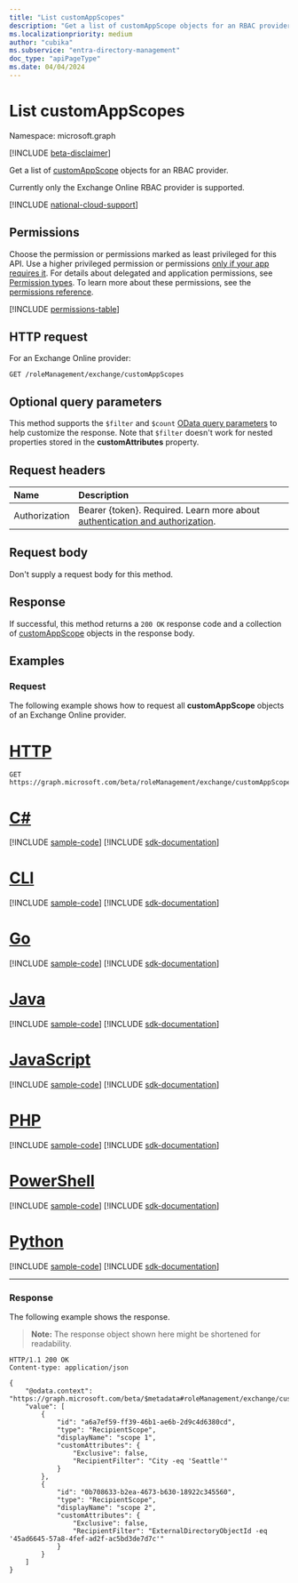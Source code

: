 ```yaml
---
title: "List customAppScopes"
description: "Get a list of customAppScope objects for an RBAC provider."
ms.localizationpriority: medium
author: "cubika"
ms.subservice: "entra-directory-management"
doc_type: "apiPageType"
ms.date: 04/04/2024
---
```


# List customAppScopes

Namespace: microsoft.graph

[!INCLUDE [beta-disclaimer](../../includes/beta-disclaimer.md)]

Get a list of [customAppScope](../resources/customappscope.md) objects for an RBAC provider.

Currently only the Exchange Online RBAC provider is supported.

[!INCLUDE [national-cloud-support](../../includes/all-clouds.md)]

## Permissions

Choose the permission or permissions marked as least privileged for this API. Use a higher privileged permission or permissions [only if your app requires it](/graph/permissions-overview#best-practices-for-using-microsoft-graph-permissions). For details about delegated and application permissions, see [Permission types](/graph/permissions-overview#permission-types). To learn more about these permissions, see the [permissions reference](/graph/permissions-reference).

<!-- { "blockType": "permissions", "name": "unifiedrbacapplication_list_customappscopes" } -->
[!INCLUDE [permissions-table](../includes/permissions/unifiedrbacapplication-list-customappscopes-permissions.md)]

## HTTP request

For an Exchange Online provider:

<!-- { "blockType": "ignored" } -->

```http
GET /roleManagement/exchange/customAppScopes
```

## Optional query parameters

This method supports the `$filter` and `$count` [OData query parameters](/graph/query-parameters) to help customize the response. Note that `$filter` doesn't work for nested properties stored in the **customAttributes** property.

## Request headers

| Name      |Description|
|:----------|:----------|
|Authorization|Bearer {token}. Required. Learn more about [authentication and authorization](/graph/auth/auth-concepts).|

## Request body

Don't supply a request body for this method.

## Response

If successful, this method returns a `200 OK` response code and a collection of [customAppScope](../resources/customappscope.md) objects in the response body.

## Examples

<!--### Example 1: Request all custom app scope objects for Exchange Online Provider-->

### Request

The following example shows how to request all **customAppScope** objects of an Exchange Online provider.

# [HTTP](#tab/http)
<!-- {
  "blockType": "request",
  "name": "list_customAppScope_ExchangeOnlineProvider"
}
-->
```msgraph-interactive
GET https://graph.microsoft.com/beta/roleManagement/exchange/customAppScopes
```

# [C#](#tab/csharp)
[!INCLUDE [sample-code](../includes/snippets/csharp/list-customappscope-exchangeonlineprovider-csharp-snippets.md)]
[!INCLUDE [sdk-documentation](../includes/snippets/snippets-sdk-documentation-link.md)]

# [CLI](#tab/cli)
[!INCLUDE [sample-code](../includes/snippets/cli/list-customappscope-exchangeonlineprovider-cli-snippets.md)]
[!INCLUDE [sdk-documentation](../includes/snippets/snippets-sdk-documentation-link.md)]

# [Go](#tab/go)
[!INCLUDE [sample-code](../includes/snippets/go/list-customappscope-exchangeonlineprovider-go-snippets.md)]
[!INCLUDE [sdk-documentation](../includes/snippets/snippets-sdk-documentation-link.md)]

# [Java](#tab/java)
[!INCLUDE [sample-code](../includes/snippets/java/list-customappscope-exchangeonlineprovider-java-snippets.md)]
[!INCLUDE [sdk-documentation](../includes/snippets/snippets-sdk-documentation-link.md)]

# [JavaScript](#tab/javascript)
[!INCLUDE [sample-code](../includes/snippets/javascript/list-customappscope-exchangeonlineprovider-javascript-snippets.md)]
[!INCLUDE [sdk-documentation](../includes/snippets/snippets-sdk-documentation-link.md)]

# [PHP](#tab/php)
[!INCLUDE [sample-code](../includes/snippets/php/list-customappscope-exchangeonlineprovider-php-snippets.md)]
[!INCLUDE [sdk-documentation](../includes/snippets/snippets-sdk-documentation-link.md)]

# [PowerShell](#tab/powershell)
[!INCLUDE [sample-code](../includes/snippets/powershell/list-customappscope-exchangeonlineprovider-powershell-snippets.md)]
[!INCLUDE [sdk-documentation](../includes/snippets/snippets-sdk-documentation-link.md)]

# [Python](#tab/python)
[!INCLUDE [sample-code](../includes/snippets/python/list-customappscope-exchangeonlineprovider-python-snippets.md)]
[!INCLUDE [sdk-documentation](../includes/snippets/snippets-sdk-documentation-link.md)]

---

### Response

The following example shows the response.

> **Note:** The response object shown here might be shortened for readability.

<!-- {
  "blockType": "response",
  "truncated": true,
  "@odata.type": "Collection(microsoft.graph.customAppScope)"
} -->
```http
HTTP/1.1 200 OK
Content-type: application/json

{
    "@odata.context": "https://graph.microsoft.com/beta/$metadata#roleManagement/exchange/customAppScopes",
    "value": [
        {
            "id": "a6a7ef59-ff39-46b1-ae6b-2d9c4d6380cd",
            "type": "RecipientScope",
            "displayName": "scope 1",
            "customAttributes": {
                "Exclusive": false,
                "RecipientFilter": "City -eq 'Seattle'"
            }
        },
        {
            "id": "0b708633-b2ea-4673-b630-18922c345560",
            "type": "RecipientScope",
            "displayName": "scope 2",
            "customAttributes": {
                "Exclusive": false,
                "RecipientFilter": "ExternalDirectoryObjectId -eq '45ad6645-57a8-4fef-ad2f-ac5bd3de7d7c'"
            }
        }
    ]
}
```
